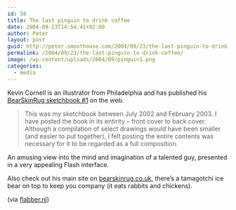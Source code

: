 ```yaml
---
id: 58
title: The last pinguin to drink coffee
date: 2004-09-23T14:54:41+02:00
author: Peter
layout: post
guid: http://peter.smoothouse.com/2004/09/23/the-last-pinguin-to-drink-coffee/
permalink: /2004/09/23/the-last-pinguin-to-drink-coffee/
image: /wp-content/uploads/2004/09/pinguin1.png
categories:
  - media
---
```

Kevin Cornell is an illustrator from Philadelphia and has published his [BearSkinRug sketchbook #1](http://bearskinrug.co.uk/sketchbook/index.htm) on the web.

> This was my sketchbook between July 2002 and February 2003. I have posted the book in its entirity &#8211; front cover to back cover. Although a compilation of select drawings would have been smaller (and easier to put together), I felt posting the entire contents was necessary for it to be regarded as a full composition.

An amusing view into the mind and imagination of a talented guy, presented in a very appealing Flash interface.

Also check out his main site on [bearskinrug.co.uk](http://bearskinrug.co.uk/), there&#8217;s a tamagotchi ice bear on top to keep you company (it eats rabbits and chickens).

(via [flabber.nl](http://www.flabber.nl/archief/009565.php))